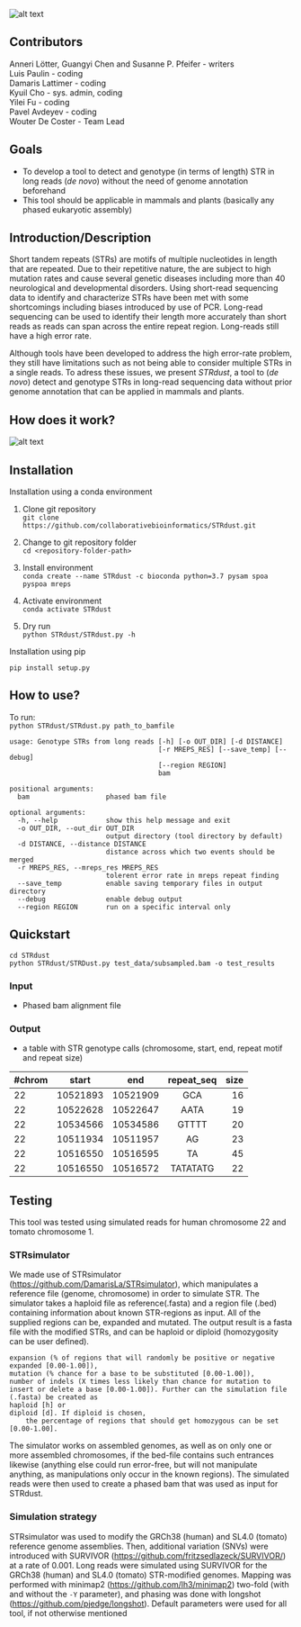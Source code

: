 ![alt text](https://raw.githubusercontent.com/collaborativebioinformatics/STRdust/main/STRdust-logo.jpg)  

## Contributors  
  Anneri Lötter, Guangyi Chen and Susanne P. Pfeifer - writers  
  Luis Paulin - coding  
  Damaris Lattimer - coding  
  Kyuil Cho - sys. admin, coding   
  Yilei Fu - coding   
  Pavel Avdeyev - coding   
  Wouter De Coster - Team Lead     

## Goals
* To develop a tool to detect and genotype (in terms of length) STR in long reads (_de novo_) without the need of genome annotation beforehand
* This tool should be applicable in mammals and plants (basically any phased eukaryotic assembly)

## Introduction/Description
Short tandem repeats (STRs) are motifs of multiple nucleotides in length that are repeated. Due to their repetitive nature, the are subject to high mutation rates and cause several genetic diseases including more than 40 neurological and developmental disorders. Using short-read sequencing data to identify and characterize STRs have been met with some shortcomings including biases introduced by use of PCR. Long-read sequencing can be used to identify their length more accurately than short reads as reads can span across the entire repeat region. Long-reads still have a high error rate.

Although tools have been developed to address the high error-rate problem, they still have limitations such as not being able to consider multiple STRs in a single reads. To adress these issues, we present _STRdust_, a tool to (_de novo_) detect and genotype STRs in long-read sequencing data without prior genome annotation that can be applied in mammals and plants.

## How does it work?  
![alt text](https://raw.githubusercontent.com/collaborativebioinformatics/STRdust/main/STRdustFlowchart.png)

## Installation  
Installation using a conda environment

1. Clone git repository  
`git clone https://github.com/collaborativebioinformatics/STRdust.git`  

2. Change to git repository folder  
`cd <repository-folder-path>`

3. Install environment  
`conda create --name STRdust -c bioconda python=3.7 pysam spoa pyspoa mreps`  

4. Activate environment  
`conda activate STRdust`  

5. Dry run  
`python STRdust/STRdust.py -h`  

Installation using pip

`pip install setup.py` 

## How to use?  
To run:  
`python STRdust/STRdust.py path_to_bamfile`  

```
usage: Genotype STRs from long reads [-h] [-o OUT_DIR] [-d DISTANCE]
                                     [-r MREPS_RES] [--save_temp] [--debug]
                                     [--region REGION]
                                     bam

positional arguments:
  bam                   phased bam file

optional arguments:
  -h, --help            show this help message and exit
  -o OUT_DIR, --out_dir OUT_DIR
                        output directory (tool directory by default)
  -d DISTANCE, --distance DISTANCE
                        distance across which two events should be merged
  -r MREPS_RES, --mreps_res MREPS_RES
                        tolerent error rate in mreps repeat finding
  --save_temp           enable saving temporary files in output directory
  --debug               enable debug output
  --region REGION       run on a specific interval only
```

## Quickstart

```
cd STRdust
python STRdust/STRDust.py test_data/subsampled.bam -o test_results 
```

### Input  
  * Phased bam alignment file  

### Output  
  * a table with STR genotype calls (chromosome, start, end, repeat motif and repeat size)  

| #chrom | start | end | repeat_seq | size |
| --------- | :-------: | :-----: | :------------: | -------: |
| 22 | 10521893 |	10521909 |	GCA |	16 |
| 22 |  10522628 |	10522647 |	AATA |	19 |
| 22 |	10534566 |	10534586 |	GTTTT |	20 |
| 22 |	10511934 |	10511957 |	AG |	23 |
| 22 |	10516550 |	10516595 |	TA |	45 |
| 22 |	10516550 |	10516572 |	TATATATG |	22 |


## Testing  
This tool was tested using simulated reads for human chromosome 22 and tomato chromosome 1. 

### STRsimulator
We made use of STRsimulator (https://github.com/DamarisLa/STRsimulator), which manipulates a reference file (genome, chromosome) in order to simulate STR.
The simulator takes a haploid file as reference(.fasta) and a region file (.bed) containing information about known STR-regions as input. All of the supplied regions can be, expanded and mutated. The output result is a fasta file with the modified STRs, and can be haploid or diploid (homozygosity can be user defined).

```
expansion (% of regions that will randomly be positive or negative expanded [0.00-1.00]),
mutation (% chance for a base to be substituted [0.00-1.00]),
number of indels (X times less likely than chance for mutation to insert or delete a base [0.00-1.00]). Further can the simulation file (.fasta) be created as
haploid [h] or
diploid [d]. If diploid is chosen,
    the percentage of regions that should get homozygous can be set [0.00-1.00].
```
The simulator works on assembled genomes, as well as on only one or more assembled chromosomes, if the bed-file contains such entrances likewise (anything else could run error-free, but will not manipulate anything, as manipulations only occur in the known regions). The simulated reads were then used to create a phased bam that was used as input for STRdust.   

### Simulation strategy
STRsimulator was used to modify the GRCh38 (human) and SL4.0 (tomato) reference genome assemblies. Then, additional variation (SNVs) were introduced with SURVIVOR (https://github.com/fritzsedlazeck/SURVIVOR/) at a rate of 0.001. 
Long reads were simulated using SURVIVOR for the GRCh38 (human) and SL4.0 (tomato) STR-modified genomes. Mapping was performed with minimap2 (https://github.com/lh3/minimap2) two-fold (with and without the `-Y` parameter), and phasing was done with longshot (https://github.com/pjedge/longshot). Default parameters were used for all tool, if not otherwise mentioned



